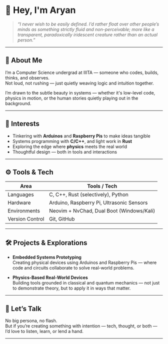 # 👋 Hey, I'm Aryan

> _“I never wish to be easily defined. I’d rather float over other people’s minds as something strictly fluid and non-perceivable; more like a transparent, paradoxically iridescent creature rather than an actual person.”_

---

## 🧠 About Me

I’m a Computer Science undergrad at IIITA — someone who codes, builds, thinks, and observes.  
Not loud, not rushing — just quietly weaving logic and intuition together.

I’m drawn to the subtle beauty in systems — whether it's low-level code, physics in motion, or the human stories quietly playing out in the background.

---

## 🌿 Interests

- Tinkering with **Arduinos** and **Raspberry Pis** to make ideas tangible
- Systems programming with **C/C++**, and light work in **Rust**
- Exploring the edge where **physics** meets the real world
- Thoughtful design — both in tools and interactions

---

## ⚙️ Tools & Tech

| Area             | Tools / Tech                              |
|------------------|--------------------------------------------|
| Languages        | C, C++, Rust (selectively), Python         |
| Hardware         | Arduino, Raspberry Pi, Ultrasonic Sensors |
| Environments     | Neovim + NvChad, Dual Boot (Windows/Kali) |
| Version Control  | Git, GitHub                                |

---

## 🛠 Projects & Explorations

- **Embedded Systems Prototyping**  
  Creating physical devices using Arduinos and Raspberry Pis — where code and circuits collaborate to solve real-world problems.

- **Physics-Based Real-World Devices**  
  Building tools grounded in classical and quantum mechanics — not just to demonstrate theory, but to apply it in ways that matter.

---

## 💬 Let’s Talk

No big persona, no flash.  
But if you’re creating something with intention — tech, thought, or both — I’d love to listen, learn, or lend a hand.

---

